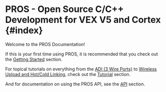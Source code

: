 # PROS - Open Source C/C++ Development for VEX V5 and Cortex {#index}

Welcome to the PROS Documentation!

If this is your first time using PROS, it is recommended that you check out the [Getting Started](docs/getting_started/index.md) section.

For topical tutorials on everything from the [ADI (3 Wire Ports)](docs/tutorials/topical/adi.md) to [Wireless Upload and Hot/Cold Linking](docs/tutorials/topical/wireless-upload.md), check out the [Tutorial](docs/tutorials/index.md) section.

And for documentation on using the PROS API, see the [API](docs/api/index.md) section.
